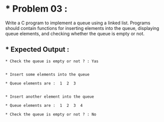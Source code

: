 # * Problem 03 :

Write a C program to implement a queue using a linked list. Programs should contain functions for inserting elements into the queue, displaying queue elements, and checking whether the queue is empty or not.

## * Expected Output :

    * Check the queue is empty or not ? : Yas 
    
    
    * Insert some elements into the queue 
    
    * Queue elements are :  1  2  3 
    
    
    * Insert another element into the queue 
    
    * Queue elements are :  1  2  3  4 
    
    * Check the queue is empty or not ? : No
